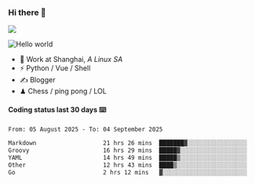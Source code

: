 ### Hi there 👋
![](https://komarev.com/ghpvc/?username=Xuhandsome)


<img src="https://github-readme-stats.vercel.app/api?username=XuHandsome&show_icons=true&theme=merko" alt="Hello world">

<br/>

- 🍻  Work at Shanghai, _A Linux SA_
- ⚡  Python / Vue / Shell
- ✍️  Blogger
- ♟  Chess / ping pong / LOL

#### Coding status last 30 days ⌨️

<!--START_SECTION:waka-->

```txt
From: 05 August 2025 - To: 04 September 2025

Markdown                   21 hrs 26 mins  ███████▓░░░░░░░░░░░░░░░░░   30.15 %
Groovy                     16 hrs 29 mins  █████▓░░░░░░░░░░░░░░░░░░░   23.20 %
YAML                       14 hrs 49 mins  █████▒░░░░░░░░░░░░░░░░░░░   20.85 %
Other                      12 hrs 43 mins  ████▒░░░░░░░░░░░░░░░░░░░░   17.89 %
Go                         2 hrs 12 mins   ▓░░░░░░░░░░░░░░░░░░░░░░░░   03.10 %
```

<!--END_SECTION:waka-->
